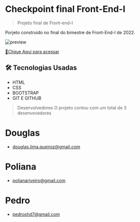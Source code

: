 # Checkpoint final Front-End-I


> Projeto final de Front-end-I

Porjeto construido no final do bimestre de Front-End-I de 2022.

![preview](/.github/preview.png)

[🔗Clique Aqui  para acessar](
    https://douglasliman.github.io/menu-brasil/
)


## 🛠 Tecnologias Usadas
- HTML
- CSS
- BOOTSTRAP
- GIT E GITHUB


> Desenvolvedores 
 O projeto contou com um total de 3 desenvovedores 

# Douglas
- douglas.lima.queiroz@gmail.com
# Poliana
-  polianariveiro@gmail.com
# Pedro
- pedroshd7@gmail.com
